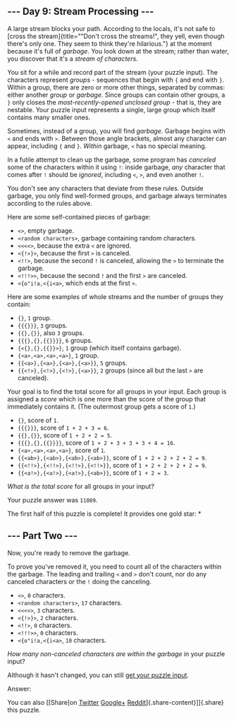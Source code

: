 --- Day 9: Stream Processing ---
--------------------------------

A large stream blocks your path. According to the locals, it's not safe
to [cross the
stream]{title=""Don't cross the streams!", they yell, even though there's only one. They seem to think they're hilarious."}
at the moment because it's full of *garbage*. You look down at the
stream; rather than water, you discover that it's a *stream of
characters*.

You sit for a while and record part of the stream (your puzzle input).
The characters represent *groups* - sequences that begin with `{` and
end with `}`. Within a group, there are zero or more other things,
separated by commas: either another *group* or *garbage*. Since groups
can contain other groups, a `}` only closes the *most-recently-opened
unclosed group* - that is, they are nestable. Your puzzle input
represents a single, large group which itself contains many smaller
ones.

Sometimes, instead of a group, you will find *garbage*. Garbage begins
with `<` and ends with `>`. Between those angle brackets, almost any
character can appear, including `{` and `}`. *Within* garbage, `<` has
no special meaning.

In a futile attempt to clean up the garbage, some program has *canceled*
some of the characters within it using `!`: inside garbage, *any*
character that comes after `!` should be *ignored*, including `<`, `>`,
and even another `!`.

You don't see any characters that deviate from these rules. Outside
garbage, you only find well-formed groups, and garbage always terminates
according to the rules above.

Here are some self-contained pieces of garbage:

-   `<>`, empty garbage.
-   `<random characters>`, garbage containing random characters.
-   `<<<<>`, because the extra `<` are ignored.
-   `<{!>}>`, because the first `>` is canceled.
-   `<!!>`, because the second `!` is canceled, allowing the `>` to
    terminate the garbage.
-   `<!!!>>`, because the second `!` and the first `>` are canceled.
-   `<{o"i!a,<{i<a>`, which ends at the first `>`.

Here are some examples of whole streams and the number of groups they
contain:

-   `{}`, `1` group.
-   `{{{}}}`, `3` groups.
-   `{{},{}}`, also `3` groups.
-   `{{{},{},{{}}}}`, `6` groups.
-   `{<{},{},{{}}>}`, `1` group (which itself contains garbage).
-   `{<a>,<a>,<a>,<a>}`, `1` group.
-   `{{<a>},{<a>},{<a>},{<a>}}`, `5` groups.
-   `{{<!>},{<!>},{<!>},{<a>}}`, `2` groups (since all but the last `>`
    are canceled).

Your goal is to find the total score for all groups in your input. Each
group is assigned a *score* which is one more than the score of the
group that immediately contains it. (The outermost group gets a score of
`1`.)

-   `{}`, score of `1`.
-   `{{{}}}`, score of `1 + 2 + 3 = 6`.
-   `{{},{}}`, score of `1 + 2 + 2 = 5`.
-   `{{{},{},{{}}}}`, score of `1 + 2 + 3 + 3 + 3 + 4 = 16`.
-   `{<a>,<a>,<a>,<a>}`, score of `1`.
-   `{{<ab>},{<ab>},{<ab>},{<ab>}}`, score of `1 + 2 + 2 + 2 + 2 = 9`.
-   `{{<!!>},{<!!>},{<!!>},{<!!>}}`, score of `1 + 2 + 2 + 2 + 2 = 9`.
-   `{{<a!>},{<a!>},{<a!>},{<ab>}}`, score of `1 + 2 = 3`.

*What is the total score* for all groups in your input?

Your puzzle answer was `11089`.

The first half of this puzzle is complete! It provides one gold star: \*

--- Part Two ---
----------------

Now, you're ready to remove the garbage.

To prove you've removed it, you need to count all of the characters
within the garbage. The leading and trailing `<` and `>` don't count,
nor do any canceled characters or the `!` doing the canceling.

-   `<>`, `0` characters.
-   `<random characters>`, `17` characters.
-   `<<<<>`, `3` characters.
-   `<{!>}>`, `2` characters.
-   `<!!>`, `0` characters.
-   `<!!!>>`, `0` characters.
-   `<{o"i!a,<{i<a>`, `10` characters.

*How many non-canceled characters are within the garbage* in your puzzle
input?

Although it hasn't changed, you can still [get your puzzle
input](9/input).

Answer:

You can also [\[Share[on
[Twitter](https://twitter.com/intent/tweet?text=I%27ve+completed+Part+One+of+%22Stream+Processing%22+%2D+Day+9+%2D+Advent+of+Code+2017&url=http%3A%2F%2Fadventofcode%2Ecom%2F2017%2Fday%2F9&related=ericwastl&hashtags=AdventOfCode)
[Google+](https://plus.google.com/share?url=http%3A%2F%2Fadventofcode%2Ecom%2F2017%2Fday%2F9)
[Reddit](http://www.reddit.com/submit?url=http%3A%2F%2Fadventofcode%2Ecom%2F2017%2Fday%2F9&title=I%27ve+completed+Part+One+of+%22Stream+Processing%22+%2D+Day+9+%2D+Advent+of+Code+2017)]{.share-content}\]]{.share}
this puzzle.

